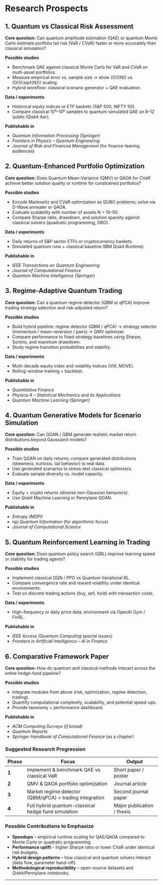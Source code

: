 # Research Prospects

## 1️. Quantum vs Classical Risk Assessment

**Core question:**
Can quantum amplitude estimation (QAE) or quantum Monte Carlo estimate portfolio tail risk (VaR / CVaR) faster or more accurately than classical simulation?

**Possible studies**

* Benchmark QAE against classical Monte Carlo for VaR and CVaR on multi-asset portfolios.
* Measure empirical error vs. sample size → show (O(1/N)) vs (O(1/\sqrt{N})) scaling.
* Hybrid workflow: classical scenario generator + QAE evaluation.

**Data / experiments**

* Historical equity indices or ETF baskets (S&P 500, NIFTY 50).
* Compare classical 10⁵–10⁶ samples to quantum-simulated QAE on 8–12 qubits (Qiskit Aer).

**Publishable in**

* *Quantum Information Processing (Springer)*
* *Frontiers in Physics – Quantum Engineering*
* *Journal of Risk and Financial Management* (for finance-leaning audiences)



## 2️. Quantum-Enhanced Portfolio Optimization

**Core question:**
Does Quantum Mean–Variance (QMV) or QAOA for CVaR achieve better solution quality or runtime for constrained portfolios?

**Possible studies**

* Encode Markowitz and CVaR optimization as QUBO problems; solve via D-Wave annealer or QAOA.
* Evaluate scalability with number of assets N = 10–50.
* Compare Sharpe ratio, drawdown, and solution sparsity against classical solvers (quadratic programming, DRO).

**Data / experiments**

* Daily returns of S&P sector ETFs or cryptocurrency baskets.
* Simulated quantum runs + classical baseline (IBM Qiskit Runtime).

**Publishable in**

* *IEEE Transactions on Quantum Engineering*
* *Journal of Computational Finance*
* *Quantum Machine Intelligence (Springer)*



## 3️. Regime-Adaptive Quantum Trading

**Core question:**
Can a quantum regime detector (QBM or qPCA) improve trading strategy selection and risk-adjusted return?

**Possible studies**

* Build hybrid pipeline:
  regime detector (QBM / qPCA) → strategy selector (momentum / mean-reversion / pairs) → QMV optimizer.
* Compare performance to fixed-strategy baselines using Sharpe, Sortino, and maximum drawdown.
* Study regime transition probabilities and stability.

**Data / experiments**

* Multi-decade equity index and volatility indices (VIX, MOVE).
* Rolling-window training + backtest.

**Publishable in**

* *Quantitative Finance*
* *Physica A – Statistical Mechanics and its Applications*
* *Quantum Machine Learning (Springer)*



## 4️. Quantum Generative Models for Scenario Simulation

**Core question:**
Can QGAN / QBM generate realistic market return distributions beyond Gaussian/t models?

**Possible studies**

* Train QGAN on daily returns; compare generated distributions (skewness, kurtosis, tail behavior) to real data.
* Use generated scenarios to stress-test classical optimizers.
* Evaluate sample diversity vs. model capacity.

**Data / experiments**

* Equity + crypto returns (diverse non-Gaussian behaviors).
* Use Qiskit Machine Learning or Pennylane QGAN.

**Publishable in**

* *Entropy (MDPI)*
* *npj Quantum Information* (for algorithmic focus)
* *Journal of Computational Science*



## 5️. Quantum Reinforcement Learning in Trading

**Core question:**
Does quantum policy search (QRL) improve learning speed or stability for trading agents?

**Possible studies**

* Implement classical DQN / PPO vs Quantum Variational RL.
* Compare convergence rate and reward volatility under identical environments.
* Test on discrete trading actions (buy, sell, hold) with transaction costs.

**Data / experiments**

* High-frequency or daily price data; environment via OpenAI Gym / FinRL.

**Publishable in**

* *IEEE Access (Quantum Computing special issues)*
* *Frontiers in Artificial Intelligence – AI in Finance*



## 6️. Comparative Framework Paper

**Core question:**
How do quantum and classical methods interact across the entire hedge-fund pipeline?

**Possible studies**

* Integrate modules from above (risk, optimization, regime detection, trading).
* Quantify computational complexity, scalability, and potential speed-ups.
* Provide taxonomy + performance dashboard.

**Publishable in**

* *ACM Computing Surveys (if broad)*
* *Quantum Reports*
* *Springer Handbook of Computational Finance* (as a chapter)


### Suggested Research Progression

| Phase | Focus                                                   | Output                     |
| ----- | ------------------------------------------------------- | -------------------------- |
| **1** | Implement & benchmark QAE vs classical VaR              | Short paper / poster       |
| **2** | QMV & QAOA portfolio optimization                       | Journal article            |
| **3** | Market regime detector (QBM/qPCA) + trading integration | Second journal paper       |
| **4** | Full hybrid quantum-classical hedge fund simulation     | Major publication / thesis |


### Possible Contributions to Emphasize

* **Speedups** – empirical runtime scaling for QAE/QAOA compared to Monte Carlo or quadratic programming.
* **Performance uplift** – higher Sharpe ratio or lower CVaR under identical risk budgets.
* **Hybrid design patterns** – how classical and quantum solvers interact (data flow, parameter hand-off).
* **Methodological reproducibility** – open-source datasets and Qiskit/Pennylane notebooks.


---

